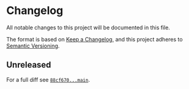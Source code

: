 # Changelog

All notable changes to this project will be documented in this file.

The format is based on [Keep a Changelog](https://keepachangelog.com/en/1.0.0/), and this project adheres to [Semantic Versioning](https://semver.org/spec/v2.0.0.html).

## Unreleased

For a full diff see [`88cf670...main`][88cf670...main].

[88cf670...main]: https://github.com/ergebnis/keep-a-changelog/compare/88cf670...main

